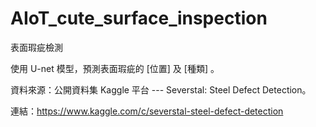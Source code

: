 # AIoT_cute_surface_inspection

表面瑕疵檢測

使用 U-net 模型，預測表面瑕疵的 [位置] 及 [種類] 。

資料來源：公開資料集 Kaggle 平台 --- Severstal: Steel Defect Detection。

連結：https://www.kaggle.com/c/severstal-steel-defect-detection
